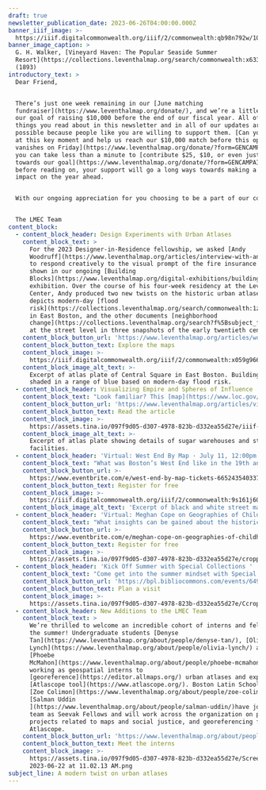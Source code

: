 ```yaml
---
draft: true
newsletter_publication_date: 2023-06-26T04:00:00.000Z
banner_iiif_image: >-
  https://iiif.digitalcommonwealth.org/iiif/2/commonwealth:qb98n792w/1007,1039,4332,1756/2000,/0/default.jpg
banner_image_caption: >
  G. H. Walker, [Vineyard Haven: The Popular Seaside Summer
  Resort](https://collections.leventhalmap.org/search/commonwealth:x633f949m)
  (1893)
introductory_text: >
  Dear Friend,


  There’s just one week remaining in our [June matching
  fundraiser](https://www.leventhalmap.org/donate/), and we’re a little behind
  our goal of raising $10,000 before the end of our fiscal year. All of the
  things you read about in this newsletter and in all of our updates are only
  possible because people like you are willing to support them. [Can you chip in
  at this key moment and help us reach our $10,000 match before this opportunity
  vanishes on Friday](https://www.leventhalmap.org/donate/?form=GENCAMPAIGN)? If
  you can take less than a minute to [contribute $25, $10, or even just $3
  towards our goal](https://www.leventhalmap.org/donate/?form=GENCAMPAIGN)
  before reading on, your support will go a long ways towards making a real
  impact on the year ahead.


  With our ongoing appreciation for you choosing to be a part of our community,


  The LMEC Team
content_block:
  - content_block_header: Design Experiments with Urban Atlases
    content_block_text: >
      For the 2023 Designer-in-Residence fellowship, we asked [Andy
      Woodruff](https://www.leventhalmap.org/articles/interview-with-andy-woodruff/)
      to respond creatively to the visual prompt of the fire insurance atlases
      shown in our ongoing [Building
      Blocks](https://www.leventhalmap.org/digital-exhibitions/building-blocks/)
      exhibition. Over the course of his four-week residency at the Leventhal
      Center, Andy produced two new twists on the historic urban atlases. One
      depicts modern-day [flood
      risk](https://collections.leventhalmap.org/search/commonwealth:1z40px27t)
      in East Boston, and the other documents [neighborhood
      change](https://collections.leventhalmap.org/search?f%5Bsubject_facet_ssim%5D%5B%5D=Professions--Massachusetts--Boston--Maps)
      at the street level in three snapshots of the early twentieth century.
    content_block_button_url: 'https://www.leventhalmap.org/articles/woodruff-map-interactive/'
    content_block_button_text: Explore the maps
    content_block_image: >-
      https://iiif.digitalcommonwealth.org/iiif/2/commonwealth:x059g9662/4550,466,8102,8342/2000,/0/default.jpg
    content_block_image_alt_text: >-
      Excerpt of atlas plate of Central Square in East Boston. Buildings are
      shaded in a range of blue based on modern-day flood risk. 
  - content_block_header: Visualizing Empire and Spheres of Influence
    content_block_text: "Look familiar? This [map](https://www.loc.gov/item/sanborn92531_001/) “depicts in meticulous detail the sugar warehouses and associated railway depots and shipping docks of twenty-one Cuban towns, with an eye towards technical details like loading capacity and building material. This is the same visual language almost exclusively used by map-making companies to depict urban cities like Boston,” writes Northeastern University co-op student\_[Patricio Pino](https://www.leventhalmap.org/about/people/patricio-pino/) in his latest article tracing webs of influence across the globe.\n"
    content_block_button_url: 'https://www.leventhalmap.org/articles/visualizing-empire/  '
    content_block_button_text: Read the article
    content_block_image: >-
      https://assets.tina.io/097f9d05-d307-4978-823b-d332ea55d27e/iiif-service_gmd_gmd4m_g4920m_g4920m_g09796001_sb000110-3049x993x2916x3029-1024x-0-default.jpeg
    content_block_image_alt_text: >-
      Excerpt of atlas plate showing details of sugar warehouses and storage
      facilities. 
  - content_block_header: 'Virtual: West End By Map · July 11, 12:00pm ET'
    content_block_text: "What was Boston’s West End like in the 19th and 20th centuries? What schools and churches were around? Were any industries based in the area? Join the Leventhal Map & Education Center with the\_[West End Museum](https://thewestendmuseum.org/)\_and\_[West End Branch Library](https://www.bpl.org/locations/west-end/)\_for a virtual deep dive into the historical geography of the area. Come learn about how the community has changed over time, and discover how to research the history of your own house and neighborhood. This talk is free and open to the public. It will broadcast live to our\_[Facebook page](https://www.facebook.com/bplmaps)\_and\_[YouTube channel](https://www.youtube.com/@LeventhalMapEducationCenter).\n"
    content_block_button_url: >-
      https://www.eventbrite.com/e/west-end-by-map-tickets-665243540337?aff=oddtdtcreator
    content_block_button_text: Register for free
    content_block_image: >-
      https://iiif.digitalcommonwealth.org/iiif/2/commonwealth:9s161j60r/1662,381,1508,1610/2000,/0/default.jpg
    content_block_image_alt_text: 'Excerpt of black and white street map of the West End in '
  - content_block_header: 'Virtual: Meghan Cope on Geographies of Childhood · July 25, 12:00pm ET '
    content_block_text: "What insights can be gained about the historical geographies of childhood from primary source material? What do maps—designed for or by children—reveal about the conditions, spaces, and places of childhood? Join us on Tuesday, July 25 at 12:00M EDT with\_Meghan Cope\_for a virtual talk on the conditions and experiences of childhood in early twentieth century New England. This talk is free and open to the public. It will broadcast live to our\_[Facebook page](https://www.facebook.com/bplmaps)\_and\_[YouTube channel](https://www.youtube.com/@LeventhalMapEducationCenter).\n"
    content_block_button_url: >-
      https://www.eventbrite.com/e/meghan-cope-on-geographies-of-childhood-tickets-653110349637
    content_block_button_text: Register for free
    content_block_image: >-
      https://assets.tina.io/097f9d05-d307-4978-823b-d332ea55d27e/cropped-playground2.jpeg
  - content_block_header: 'Kick Off Summer with Special Collections '
    content_block_text: "Come get into the summer mindset with Special Collections! Select items that spotlight Summer Fun will be on view for the month of July in the Special Collections reading room—no appointment necessary. Items include: Automobile Map of New England Showing the Ideal Tour (1925); Other Sandy Cove Stories\_(1931); An Impression of Summer: A Landscape Panorama\_(1966); a sixteenth-century treatise on swimming techniques; and photographs of baseball legends Jackie Robinson and Satchel Paige in Boston.\n"
    content_block_button_url: 'https://bpl.bibliocommons.com/events/64919fa173e31d2900bc7da6'
    content_block_button_text: Plan a visit
    content_block_image: >-
      https://assets.tina.io/097f9d05-d307-4978-823b-d332ea55d27e/CcropXspotlight_2023Jul_445x890.jpeg
  - content_block_header: New Additions to the LMEC Team
    content_block_text: >
      We’re thrilled to welcome an incredible cohort of interns and fellows for
      the summer! Undergraduate students [Denyse
      Tan](https://www.leventhalmap.org/about/people/denyse-tan/), [Olivia
      Lynch](https://www.leventhalmap.org/about/people/olivia-lynch/) and
      [Phoebe
      McMahon](https://www.leventhalmap.org/about/people/phoebe-mcmahon/) are
      working as geospatial interns to
      [georeference](https://editor.allmaps.org/) urban atlases and expand our
      [Atlascope tool](https://www.atlascope.org/). Boston Latin School students
      [Zoe Colimon](https://www.leventhalmap.org/about/people/zoe-colimon/) and
      [Salman Uddin
      ](https://www.leventhalmap.org/about/people/salman-uddin/)have joined the
      team as Seevak Fellows and will work across the organization on public
      projects related to maps and social justice, and georeferencing for
      Atlascope.
    content_block_button_url: 'https://www.leventhalmap.org/about/people/#interns'
    content_block_button_text: Meet the interns
    content_block_image: >-
      https://assets.tina.io/097f9d05-d307-4978-823b-d332ea55d27e/Screen Shot
      2023-06-22 at 11.02.13 AM.png
subject_line: A modern twist on urban atlases
---
```



























